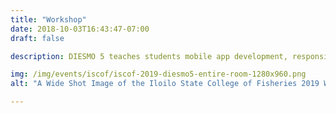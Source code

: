 ```yaml
---
title: "Workshop"
date: 2018-10-03T16:43:47-07:00
draft: false

description: DIESMO 5 teaches students mobile app development, responsive web development, arduino programming & more. 

img: /img/events/iscof/iscof-2019-diesmo5-entire-room-1280x960.png
alt: "A Wide Shot Image of the Iloilo State College of Fisheries 2019 Workshop - diesmo5"

---
```

